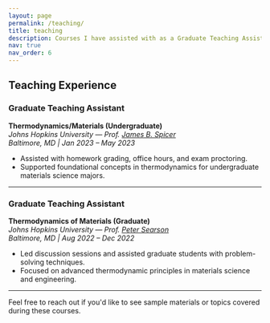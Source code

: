 ```yaml
---
layout: page
permalink: /teaching/
title: teaching
description: Courses I have assisted with as a Graduate Teaching Assistant at Johns Hopkins University.
nav: true
nav_order: 6
---
```


## Teaching Experience

### Graduate Teaching Assistant  
**Thermodynamics/Materials (Undergraduate)**  
*Johns Hopkins University — Prof. [James B. Spicer](https://engineering.jhu.edu/materials/faculty/james-b-spicer/)*  
*Baltimore, MD | Jan 2023 – May 2023*

- Assisted with homework grading, office hours, and exam proctoring.
- Supported foundational concepts in thermodynamics for undergraduate materials science majors.

---

### Graduate Teaching Assistant  
**Thermodynamics of Materials (Graduate)**  
*Johns Hopkins University — Prof. [Peter Searson](https://engineering.jhu.edu/materials/faculty/peter-searson/)*  
*Baltimore, MD | Aug 2022 – Dec 2022*

- Led discussion sessions and assisted graduate students with problem-solving techniques.
- Focused on advanced thermodynamic principles in materials science and engineering.

---

Feel free to reach out if you'd like to see sample materials or topics covered during these courses.
